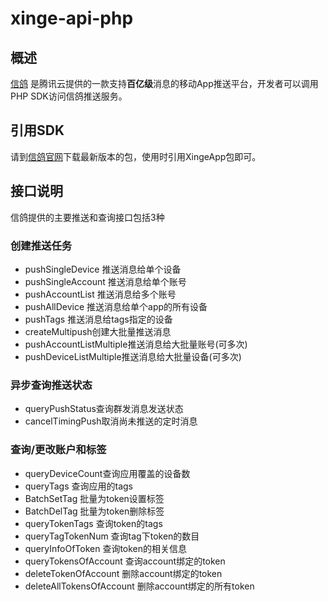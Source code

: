 ﻿# xinge-api-php
## 概述
[信鸽](http://xg.qq.com) 是腾讯云提供的一款支持**百亿级**消息的移动App推送平台，开发者可以调用PHP SDK访问信鸽推送服务。

## 引用SDK
请到[信鸽官网](http://xg.qq.com/xg/ctr_index/download)下载最新版本的包，使用时引用XingeApp包即可。

## 接口说明
信鸽提供的主要推送和查询接口包括3种

### 创建推送任务
- pushSingleDevice 推送消息给单个设备
- pushSingleAccount 推送消息给单个账号
- pushAccountList 推送消息给多个账号
- pushAllDevice 推送消息给单个app的所有设备
- pushTags 推送消息给tags指定的设备
- createMultipush创建大批量推送消息
- pushAccountListMultiple推送消息给大批量账号(可多次)
- pushDeviceListMultiple推送消息给大批量设备(可多次)

### 异步查询推送状态
- queryPushStatus查询群发消息发送状态
- cancelTimingPush取消尚未推送的定时消息

### 查询/更改账户和标签
- queryDeviceCount查询应用覆盖的设备数
- queryTags 查询应用的tags
- BatchSetTag 批量为token设置标签
- BatchDelTag 批量为token删除标签
- queryTokenTags 查询token的tags
- queryTagTokenNum 查询tag下token的数目
- queryInfoOfToken 查询token的相关信息
- queryTokensOfAccount 查询account绑定的token
- deleteTokenOfAccount 删除account绑定的token
- deleteAllTokensOfAccount 删除account绑定的所有token

